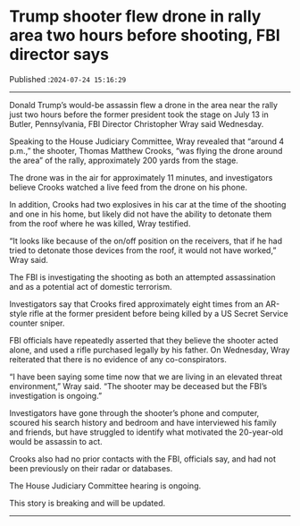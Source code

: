 # Trump shooter flew drone in rally area two hours before shooting, FBI director says

Published :`2024-07-24 15:16:29`

---

Donald Trump’s would-be assassin flew a drone in the area near the rally just two hours before the former president took the stage on July 13 in Butler, Pennsylvania, FBI Director Christopher Wray said Wednesday.

Speaking to the House Judiciary Committee, Wray revealed that “around 4 p.m.,” the shooter, Thomas Matthew Crooks, “was flying the drone around the area” of the rally, approximately 200 yards from the stage.

The drone was in the air for approximately 11 minutes, and investigators believe Crooks watched a live feed from the drone on his phone.

In addition, Crooks had two explosives in his car at the time of the shooting and one in his home, but likely did not have the ability to detonate them from the roof where he was killed, Wray testified.

“It looks like because of the on/off position on the receivers, that if he had tried to detonate those devices from the roof, it would not have worked,” Wray said.

The FBI is investigating the shooting as both an attempted assassination and as a potential act of domestic terrorism.

Investigators say that Crooks fired approximately eight times from an AR-style rifle at the former president before being killed by a US Secret Service counter sniper.

FBI officials have repeatedly asserted that they believe the shooter acted alone, and used a rifle purchased legally by his father. On Wednesday, Wray reiterated that there is no evidence of any co-conspirators.

“I have been saying some time now that we are living in an elevated threat environment,” Wray said. “The shooter may be deceased but the FBI’s investigation is ongoing.”

Investigators have gone through the shooter’s phone and computer, scoured his search history and bedroom and have interviewed his family and friends, but have struggled to identify what motivated the 20-year-old would be assassin to act.

Crooks also had no prior contacts with the FBI, officials say, and had not been previously on their radar or databases.

The House Judiciary Committee hearing is ongoing.

This story is breaking and will be updated.

---

